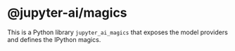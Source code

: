 # @jupyter-ai/magics

This is a Python library `jupyter_ai_magics` that exposes the model providers
and defines the IPython magics.

